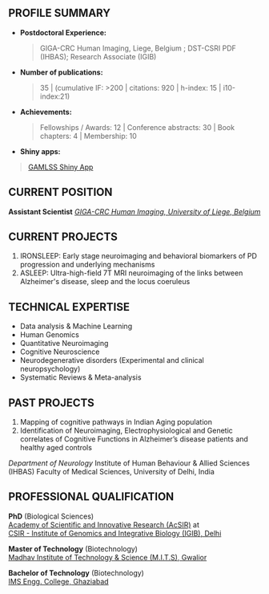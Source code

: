 
## PROFILE SUMMARY

* **Postdoctoral Experience:**
  > GIGA-CRC Human Imaging, Liege, Belgium ; DST-CSRI PDF (IHBAS); Research Associate (IGIB)
* **Number of publications:**
  > 35 | (cumulative IF: >200 | citations: 920 | h-index: 15 | i10-index:21) 
* **Achievements:**
  > Fellowships / Awards: 12 | Conference abstracts: 30 | Book chapters: 4 | Membership: 10
* **Shiny apps:**
 > [GAMLSS Shiny App](https://puneet-talwar.shinyapps.io/GAMLSSToolbox/)


## CURRENT POSITION

**Assistant Scientist** 
_[GIGA-CRC Human Imaging, University of Liege, Belgium](https://www.gigacrc.uliege.be/cms/c_4212477/fr/gigacrc)_


## CURRENT PROJECTS

 1.  IRONSLEEP: Early stage neuroimaging and behavioral biomarkers of PD progression and underlying mechanisms
 2.  ASLEEP: Ultra-high-field 7T MRI neuroimaging of the links between Alzheimer's disease, sleep and the locus coeruleus


## TECHNICAL EXPERTISE

- Data analysis & Machine Learning
- Human Genomics
- Quantitative Neuroimaging
- Cognitive Neuroscience
- Neurodegenerative disorders (Experimental and clinical neuropsychology)
- Systematic Reviews & Meta-analysis


## PAST PROJECTS 

1. Mapping of cognitive pathways in Indian Aging population
2. Identification of Neuroimaging, Electrophysiological and Genetic correlates of Cognitive Functions in Alzheimer’s disease patients and healthy aged controls 

_Department of Neurology_
Institute of Human Behaviour & Allied Sciences (IHBAS)
Faculty of Medical Sciences, University of Delhi, India


## PROFESSIONAL QUALIFICATION

**PhD** (Biological Sciences) 									   
[Academy of Scientific and Innovative Research (AcSIR)](http://acsir.res.in/) at					
[CSIR - Institute of Genomics and Integrative Biology (IGIB), Delhi](https://www.igib.res.in/)

**Master of Technology** (Biotechnology) 		   	  
[Madhav Institute of Technology & Science (M.I.T.S), Gwalior](http://mitsgwalior.in/)

**Bachelor of Technology** (Biotechnology) 		    	             
[IMS Engg. College, Ghaziabad](http://www.imsec.ac.in/)

